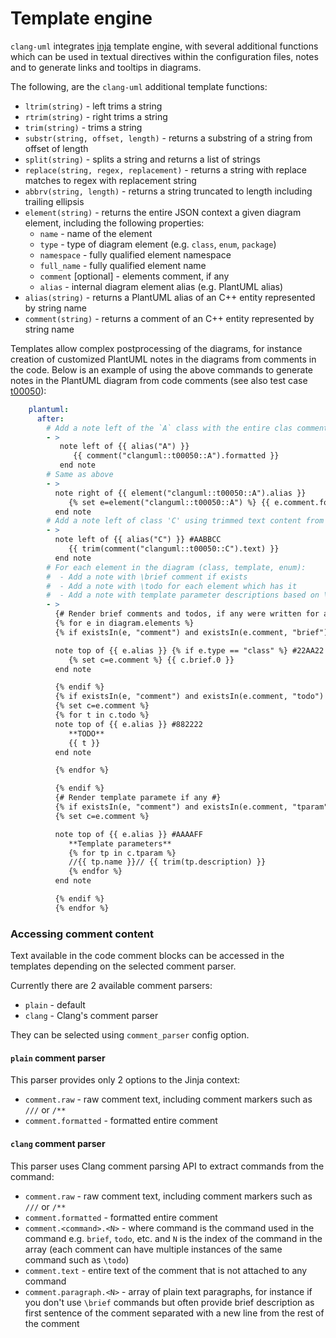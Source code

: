 # Template engine
`clang-uml` integrates [inja](https://github.com/pantor/inja) template engine, with several
additional functions which can be used in textual directives within the configuration files,
notes and to generate links and tooltips in diagrams.

The following, are the `clang-uml` additional template functions:
* `ltrim(string)` - left trims a string
* `rtrim(string)` - right trims a string
* `trim(string)` - trims a string
* `substr(string, offset, length)` - returns a substring of a string from offset of length
* `split(string)` - splits a string and returns a list of strings
* `replace(string, regex, replacement)` - returns a string with replace matches to regex with replacement string
* `abbrv(string, length)` - returns a string truncated to length including trailing ellipsis
* `element(string)` - returns the entire JSON context a given diagram element, including the following properties:
    * `name` - name of the element
    * `type` - type of diagram element (e.g. `class`, `enum`, `package`)
    * `namespace` - fully qualified element namespace
    * `full_name` - fully qualified element name
    * `comment` [optional] - elements comment, if any
    * `alias` - internal diagram element alias (e.g. PlantUML alias)
* `alias(string)` - returns a PlantUML alias of an C++ entity represented by string name
* `comment(string)` - returns a comment of an C++ entity represented by string name

Templates allow complex postprocessing of the diagrams, for instance creation of customized PlantUML
notes in the diagrams from comments in the code. Below is an example of using the above commands to
generate notes in the PlantUML diagram from code comments (see also test case [t00050](./test_cases/t00050.md)):

```yaml
    plantuml:
      after:
        # Add a note left of the `A` class with the entire clas comment as content
        - >
           note left of {{ alias("A") }}
              {{ comment("clanguml::t00050::A").formatted }}
           end note
        # Same as above
        - >
          note right of {{ element("clanguml::t00050::A").alias }}
             {% set e=element("clanguml::t00050::A") %} {{ e.comment.formatted }}
          end note
        # Add a note left of class 'C' using trimmed text content from the class comment
        - >
          note left of {{ alias("C") }} #AABBCC
             {{ trim(comment("clanguml::t00050::C").text) }}
          end note
        # For each element in the diagram (class, template, enum):
        #  - Add a note with \brief comment if exists
        #  - Add a note with \todo for each element which has it
        #  - Add a note with template parameter descriptions based on \tparam comment
        - >
          {# Render brief comments and todos, if any were written for an element #}
          {% for e in diagram.elements %}
          {% if existsIn(e, "comment") and existsIn(e.comment, "brief") %}

          note top of {{ e.alias }} {% if e.type == "class" %} #22AA22 {% else %} #2222AA {% endif %}
             {% set c=e.comment %} {{ c.brief.0 }}
          end note

          {% endif %}
          {% if existsIn(e, "comment") and existsIn(e.comment, "todo") %}
          {% set c=e.comment %}
          {% for t in c.todo %}
          note top of {{ e.alias }} #882222
             **TODO**
             {{ t }}
          end note

          {% endfor %}

          {% endif %}
          {# Render template paramete if any #}
          {% if existsIn(e, "comment") and existsIn(e.comment, "tparam") %}
          {% set c=e.comment %}

          note top of {{ e.alias }} #AAAAFF
             **Template parameters**
             {% for tp in c.tparam %}
             //{{ tp.name }}// {{ trim(tp.description) }}
             {% endfor %}
          end note

          {% endif %}
          {% endfor %}
```

### Accessing comment content
Text available in the code comment blocks can be accessed in the templates depending on the selected comment
parser.

Currently there are 2 available comment parsers:
* `plain` - default
* `clang` - Clang's comment parser

They can be selected using `comment_parser` config option.

#### `plain` comment parser
This parser provides only 2 options to the Jinja context:
* `comment.raw` - raw comment text, including comment markers such as `///` or `/**`
* `comment.formatted` - formatted entire comment

#### `clang` comment parser
This parser uses Clang comment parsing API to extract commands from the command:
* `comment.raw` - raw comment text, including comment markers such as `///` or `/**`
* `comment.formatted` - formatted entire comment
* `comment.<command>.<N>` - where command is the command used in the command e.g. `brief`, `todo`, etc.
  and `N` is the index of the command in the array (each comment can have multiple instances of the
  same command such as `\todo`)
* `comment.text` - entire text of the comment that is not attached to any command
* `comment.paragraph.<N>` - array of plain text paragraphs, for instance if you don't use `\brief`
  commands but often provide brief description as first sentence of the comment separated with a new line
  from the rest of the comment